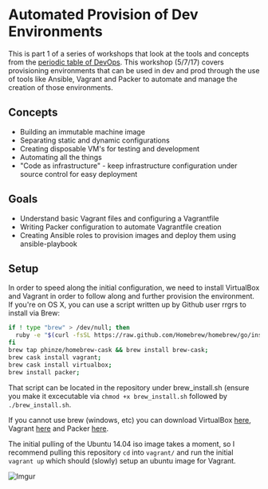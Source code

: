 # Automated Provision of Dev Environments

This is part 1 of a series of workshops that look at the tools and concepts from the [periodic table of DevOps](https://xebialabs.com/periodic-table-of-devops-tools/). This workshop (5/7/17) covers provisioning environments that can be used in dev and prod through the use of tools like Ansible, Vagrant and Packer to automate and manage the creation of those environments.

## Concepts

- Building an immutable machine image
- Separating static and dynamic configurations
- Creating disposable VM's for testing and development
- Automating all the things
- "Code as infrastructure" - keep infrastructure configuration under source control for easy deployment


## Goals

- Understand basic Vagrant files and configuring a Vagrantfile
- Writing Packer configuration to automate Vagrantfile creation
- Creating Ansible roles to provision images and deploy them using ansible-playbook

## Setup

In order to speed along the initial configuration, we need to install VirtualBox and Vagrant in order to follow along and further provision the environment. If you're on OS X, you can use a script written up by Github user rrgrs to install via Brew:

```Bash
if ! type "brew" > /dev/null; then
  ruby -e "$(curl -fsSL https://raw.github.com/Homebrew/homebrew/go/install)";
fi
brew tap phinze/homebrew-cask && brew install brew-cask;
brew cask install vagrant;
brew cask install virtualbox;
brew install packer;
```

That script can be located in the repository under brew_install.sh (ensure you make it excecutable via ```chmod +x brew_install.sh``` followed by ```./brew_install.sh```.

If you cannot use brew (windows, etc) you can download VirtualBox [here](https://www.virtualbox.org/wiki/Downloads), Vagrant [here](https://www.vagrantup.com/downloads.html) and Packer [here](https://www.packer.io/downloads.html).

The initial pulling of the Ubuntu 14.04 iso image takes a moment, so I recommend pulling this repository ```cd``` into ```vagrant/``` and run the initial ```vagrant up``` which should (slowly) setup an ubuntu image for Vagrant.

![Imgur](http://i.imgur.com/rlllt0f.png)
